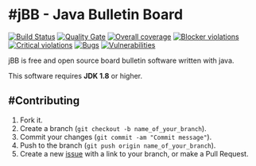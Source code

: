 #jBB - Java Bulletin Board
=================================
[![Build Status](http://vps289371.ovh.net:8000/buildStatus/icon?job=jBB-build-feature_architecture-testing_0.8.0_20170520)](http://vps289371.ovh.net:8000/job/jBB-build-feature_architecture-testing_0.8.0_20170520/) 
[![Quality Gate](http://vps289371.ovh.net:9000/api/badges/gate?key=org.jbb:jbb-parent:0.8.0-architecture-testing-SNAPSHOT)](http://vps289371.ovh.net:9000/dashboard?id=org.jbb%3Ajbb-parent%3A0.8.0-architecture-testing-SNAPSHOT)
[![Overall coverage](http://vps289371.ovh.net:9000/api/badges/measure?key=org.jbb:jbb-parent:0.8.0-architecture-testing-SNAPSHOT&metric=coverage&blinking=true)](http://vps289371.ovh.net:9000/dashboard?id=org.jbb%3Ajbb-parent%3A0.8.0-architecture-testing-SNAPSHOT) 
[![Blocker violations](http://vps289371.ovh.net:9000/api/badges/measure?key=org.jbb:jbb-parent:0.8.0-architecture-testing-SNAPSHOT&metric=blocker_violations&blinking=true)](http://vps289371.ovh.net:9000/dashboard?id=org.jbb%3Ajbb-parent%3A0.8.0-architecture-testing-SNAPSHOT) 
[![Critical violations](http://vps289371.ovh.net:9000/api/badges/measure?key=org.jbb:jbb-parent:0.8.0-architecture-testing-SNAPSHOT&metric=critical_violations&blinking=true)](http://vps289371.ovh.net:9000/dashboard?id=org.jbb%3Ajbb-parent%3A0.8.0-architecture-testing-SNAPSHOT) 
[![Bugs](http://vps289371.ovh.net:9000/api/badges/measure?key=org.jbb:jbb-parent:0.8.0-architecture-testing-SNAPSHOT&metric=bugs&blinking=true)](http://vps289371.ovh.net:9000/dashboard?id=org.jbb%3Ajbb-parent%3A0.8.0-architecture-testing-SNAPSHOT) 
[![Vulnerabilities](http://vps289371.ovh.net:9000/api/badges/measure?key=org.jbb:jbb-parent:0.8.0-architecture-testing-SNAPSHOT&metric=vulnerabilities&blinking=true)](http://vps289371.ovh.net:9000/dashboard?id=org.jbb%3Ajbb-parent%3A0.8.0-architecture-testing-SNAPSHOT)


jBB is free and open source board bulletin software written with java.


This software requires **JDK 1.8** or higher.

#Contributing
------------

1. Fork it.
2. Create a branch (`git checkout -b name_of_your_branch`).
3. Commit your changes (`git commit -am "Commit message"`).
4. Push to the branch (`git push origin name_of_your_branch`).
5. Create a new [issue](https://github.com/jbb-project/jbb/issues/new) with a link to your branch, or make a Pull Request.
